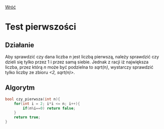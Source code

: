 [Wróć](../../../../../../)

# Test pierwszości

## Działanie
Aby sprawdzić czy dana liczba _n_ jest liczbą pierwszą, należy sprawdzić czy dzieli się tylko przez 1 i przez samą siebie. Jednak z racji iż największa liczba, przez którą _n_ może być podzielna to _sqrt(n)_, wystarczy sprawdzić tylko liczby ze zbioru _<2, sqrt(n)>_.

## Algorytm
```cpp
bool czy_pierwsza(int n){
    for(int i = 2; i*i <= n; i++){
        if(n%i==0) return false;
    }
    return true;
}
```
